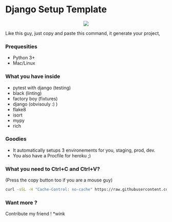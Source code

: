 # Django Setup Template

<p align="center">
  <img src="https://c.tenor.com/0heitU7-tg4AAAAC/copy-paste-paste.gif"> </img>
</p>

Like this guy, just copy and paste this command, it generate your project,

### Prequesities

- Python 3+
- Mac/Linux

### What you have inside

- pytest with django (testing)
- black (linting)
- factory boy (fixtures)
- django (obvisouly :) )
- flake8
- isort
- mypy
- rich

### Goodies
- It automatically setups 3 environements for you, staging, prod, dev.
- You also have a Procfile for heroku ;)

### What you need to Ctrl+C and Ctrl+V?

(Press the copy button too if you are a mouse guy)

```sh
curl -sSL -H "Cache-Control: no-cache" https://raw.githubusercontent.com/theArtechnology/django-setup-template/main/install.sh | bash -s

```

### Want more ?

Contribute my friend ! *wink
